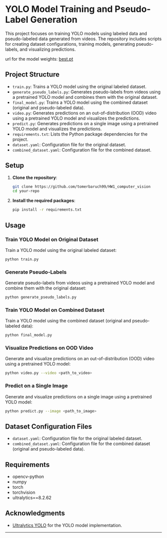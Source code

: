 # YOLO Model Training and Pseudo-Label Generation

This project focuses on training YOLO models using labeled data and pseudo-labeled data generated from videos. The repository includes scripts for creating dataset configurations, training models, generating pseudo-labels, and visualizing predictions.

url for the model weights: [best.pt](url)

## Project Structure

- `train.py`: Trains a YOLO model using the original labeled dataset.
- `generate_pseudo_labels.py`: Generates pseudo-labels from videos using a pretrained YOLO model and combines them with the original dataset.
- `final_model.py`: Trains a YOLO model using the combined dataset (original and pseudo-labeled data).
- `video.py`: Generates predictions on an out-of-distribution (OOD) video using a pretrained YOLO model and visualizes the predictions.
- `predict.py`: Generates predictions on a single image using a pretrained YOLO model and visualizes the predictions.
- `requirements.txt`: Lists the Python package dependencies for the project.
- `dataset.yaml`: Configuration file for the original dataset.
- `combined_dataset.yaml`: Configuration file for the combined dataset.

## Setup

1. **Clone the repository**:
    ```sh
    git clone https://github.com/tomerbaruch99/HW1_computer_vision
    cd your-repo
    ```

2. **Install the required packages**:
    ```sh
    pip install -r requirements.txt
    ```

## Usage

### Train YOLO Model on Original Dataset

Train a YOLO model using the original labeled dataset:
```sh
python train.py
```

### Generate Pseudo-Labels

Generate pseudo-labels from videos using a pretrained YOLO model and combine them with the original dataset:
```sh
python generate_pseudo_labels.py
```

### Train YOLO Model on Combined Dataset

Train a YOLO model using the combined dataset (original and pseudo-labeled data):
```sh
python final_model.py
```

### Visualize Predictions on OOD Video

Generate and visualize predictions on an out-of-distribution (OOD) video using a pretrained YOLO model:
```sh
python video.py --video <path_to_video>
```

### Predict on a Single Image

Generate and visualize predictions on a single image using a pretrained YOLO model:
```sh
python predict.py --image <path_to_image>
```

## Dataset Configuration Files

- `dataset.yaml`: Configuration file for the original labeled dataset.
- `combined_dataset.yaml`: Configuration file for the combined dataset (original and pseudo-labeled data).

## Requirements

- opencv-python
- numpy
- torch
- torchvision
- ultralytics==8.2.62

## Acknowledgments

- [Ultralytics YOLO](https://docs.ultralytics.com/) for the YOLO model implementation.

---